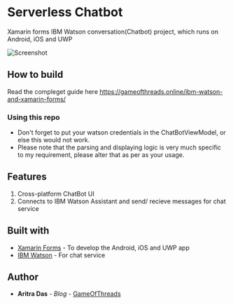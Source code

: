 # Serverless Chatbot
Xamarin forms IBM Watson conversation(Chatbot) project, which runs on Android, iOS and UWP

![Screenshot](https://github.com/dev-aritra/XFWatsonDemoProj/blob/master/pic/Screenshot%20(19).png)

## How to build
Read the compleget guide here
https://gameofthreads.online/ibm-watson-and-xamarin-forms/

### Using this repo
* Don't forget to put your watson credentials in the ChatBotViewModel, or else this would not work.
* Please note that the parsing and displaying logic is very much specific to my requirement, please alter that as per as your usage.

## Features
1. Cross-platform ChatBot UI
2. Connects to IBM Watson Assistant and send/ recieve messages for chat service

## Built with 
* [Xamarin Forms](https://docs.microsoft.com/en-us/xamarin/xamarin-forms/) - To develop the Android, iOS and UWP app
* [IBM Watson](https://www.ibm.com/watson/) - For chat service

## Author

* **Aritra Das** - *Blog* - [GameOfThreads](https://gameofthreads.online/)
